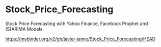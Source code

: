 # Stock_Price_Forecasting
Stock Price Forecasting with Yahoo Finance, Facebook Prophet and (S)ARIMA Models.

https://mybinder.org/v2/gh/javier-jaime/Stock_Price_Forecasting/HEAD
